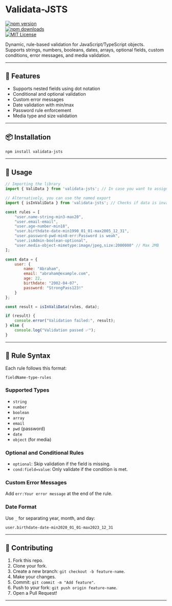 # Validata-JSTS

[![npm version](https://img.shields.io/npm/v/validata-jsts.svg)](https://www.npmjs.com/package/validata-jsts)  
[![npm downloads](https://img.shields.io/npm/dt/validata-jsts.svg)](https://www.npmjs.com/package/validata-jsts)  
[![MIT License](https://img.shields.io/badge/license-MIT-blue.svg)](LICENSE)

Dynamic, rule-based validation for JavaScript/TypeScript objects.  
Supports strings, numbers, booleans, dates, arrays, optional fields, custom conditions, error messages, and media validation.

---

## 🚀 Features

- Supports nested fields using dot notation
- Conditional and optional validation
- Custom error messages
- Date validation with min/max
- Password rule enforcement
- Media type and size validation

---

## 📦 Installation

```bash
npm install validata-jsts
```

---

## 🔧 Usage

```javascript
// Importing the library
import { ValiData } from 'validata-jsts'; // In case you want to assign to an explanatory name

// Alternatively, you can use the named export
import { isInValiData } from 'validata-jsts'; // Checks if data is invalid and returns false

const rules = [
	"user.name-string-min3-max20",
	"user.email-email",
	"user.age-number-min18",
	"user.birthdate-date-min1990_01_01-max2005_12_31",
	"user.password-pwd-min8-err:Password is weak",
	"user.isAdmin-boolean-optional",
	"user.media-object-mimetype:image/jpeg,size:2000000" // Max 2MB
];

const data = {
	user: {
		name: "Abraham",
		email: "abraham@example.com",
		age: 22,
		birthdate: "2002-04-07",
		password: "StrongPass123!"
	}
};

const result = isInValiData(rules, data);

if (result) {
	console.error("Validation failed:", result);
} else {
	console.log("Validation passed ✅");
}
```

---

## 📘 Rule Syntax

Each rule follows this format:

```text
fieldName-type-rules
```

### Supported Types

- `string`
- `number`
- `boolean`
- `array`
- `email`
- `pwd` (password)
- `date`
- `object` (for media)

### Optional and Conditional Rules

- `optional`: Skip validation if the field is missing.
- `cond:field=value`: Only validate if the condition is met.

### Custom Error Messages

Add `err:Your error message` at the end of the rule.

### Date Format

Use `_` for separating year, month, and day:

```text
user.birthdate-date-min2020_01_01-max2023_12_31
```

---

## 🙌 Contributing

1. Fork this repo.
2. Clone your fork.
3. Create a new branch: `git checkout -b feature-name`.
4. Make your changes.
5. Commit: `git commit -m "Add feature"`.
6. Push to your fork: `git push origin feature-name`.
7. Open a Pull Request!

---
